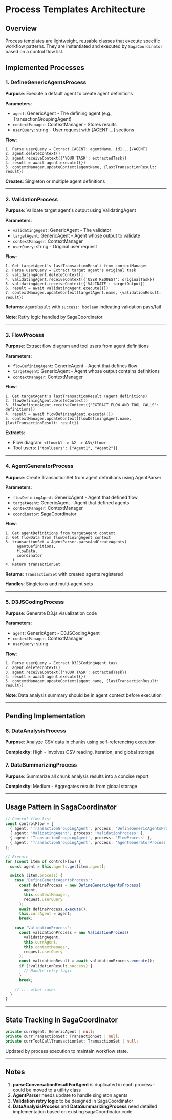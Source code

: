# Process Templates Architecture

## Overview

Process templates are lightweight, reusable classes that execute specific workflow patterns. They are instantiated and executed by `SagaCoordinator` based on a control flow list.

## Implemented Processes

### 1. DefineGenericAgentsProcess
**Purpose**: Execute a default agent to create agent definitions

**Parameters**:
- `agent`: GenericAgent - The defining agent (e.g., TransactionGroupingAgent)
- `contextManager`: ContextManager - Stores results
- `userQuery`: string - User request with [AGENT:...] sections

**Flow**:
```
1. Parse userQuery → Extract [AGENT: agentName, id]...[/AGENT]
2. agent.deleteContext()
3. agent.receiveContext({'YOUR TASK': extractedTask})
4. result = await agent.execute({})
5. contextManager.updateContext(agentName, {lastTransactionResult: result})
```

**Creates**: Singleton or multiple agent definitions

---

### 2. ValidationProcess
**Purpose**: Validate target agent's output using ValidatingAgent

**Parameters**:
- `validatingAgent`: GenericAgent - The validator
- `targetAgent`: GenericAgent - Agent whose output to validate
- `contextManager`: ContextManager
- `userQuery`: string - Original user request

**Flow**:
```
1. Get targetAgent's lastTransactionResult from contextManager
2. Parse userQuery → Extract target agent's original task
3. validatingAgent.deleteContext()
4. validatingAgent.receiveContext({'USER REQUEST': originalTask})
5. validatingAgent.receiveContext({'VALIDATE': targetOutput})
6. result = await validatingAgent.execute({})
7. contextManager.updateContext(targetAgent.name, {validationResult: result})
```

**Returns**: `AgentResult` with `success: boolean` indicating validation pass/fail

**Note**: Retry logic handled by SagaCoordinator

---

### 3. FlowProcess
**Purpose**: Extract flow diagram and tool users from agent definitions

**Parameters**:
- `flowDefiningAgent`: GenericAgent - Agent that defines flow
- `targetAgent`: GenericAgent - Agent whose output contains definitions
- `contextManager`: ContextManager

**Flow**:
```
1. Get targetAgent's lastTransactionResult (agent definitions)
2. flowDefiningAgent.deleteContext()
3. flowDefiningAgent.receiveContext({'EXTRACT FLOW AND TOOL CALLS': definitions})
4. result = await flowDefiningAgent.execute({})
5. contextManager.updateContext(flowDefiningAgent.name, {lastTransactionResult: result})
```

**Extracts**:
- Flow diagram: `<flow>A1 -> A2 -> A3</flow>`
- Tool users: `{"toolUsers": ["Agent1", "Agent2"]}`

---

### 4. AgentGeneratorProcess
**Purpose**: Create TransactionSet from agent definitions using AgentParser

**Parameters**:
- `flowDefiningAgent`: GenericAgent - Agent that defined flow
- `targetAgent`: GenericAgent - Agent that defined agents
- `contextManager`: ContextManager
- `coordinator`: SagaCoordinator

**Flow**:
```
1. Get agentDefinitions from targetAgent context
2. Get flowData from flowDefiningAgent context
3. transactionSet = AgentParser.parseAndCreateAgents(
     agentDefinitions,
     flowData,
     coordinator
   )
4. Return transactionSet
```

**Returns**: `TransactionSet` with created agents registered

**Handles**: Singletons and multi-agent sets

---

### 5. D3JSCodingProcess
**Purpose**: Generate D3.js visualization code

**Parameters**:
- `agent`: GenericAgent - D3JSCodingAgent
- `contextManager`: ContextManager
- `userQuery`: string

**Flow**:
```
1. Parse userQuery → Extract D3JSCodingAgent task
2. agent.deleteContext()
3. agent.receiveContext({'YOUR TASK': extractedTask})
4. result = await agent.execute({})
5. contextManager.updateContext(agent.name, {lastTransactionResult: result})
```

**Note**: Data analysis summary should be in agent context before execution

---

## Pending Implementation

### 6. DataAnalysisProcess
**Purpose**: Analyze CSV data in chunks using self-referencing execution

**Complexity**: High - Involves CSV reading, iteration, and global storage

### 7. DataSummarizingProcess
**Purpose**: Summarize all chunk analysis results into a concise report

**Complexity**: Medium - Aggregates results from global storage

---

## Usage Pattern in SagaCoordinator

```typescript
// Control flow list
const controlFlow = [
  { agent: 'TransactionGroupingAgent', process: 'DefineGenericAgentsProcess' },
  { agent: 'ValidatingAgent', process: 'ValidationProcess' },
  { agent: 'TransactionGroupingAgent', process: 'FlowProcess' },
  { agent: 'TransactionGroupingAgent', process: 'AgentGeneratorProcess' }
];

// Execute
for (const item of controlFlow) {
  const agent = this.agents.get(item.agent);

  switch (item.process) {
    case 'DefineGenericAgentsProcess':
      const defineProcess = new DefineGenericAgentsProcess(
        agent,
        this.contextManager,
        request.userQuery
      );
      await defineProcess.execute();
      this.currAgent = agent;
      break;

    case 'ValidationProcess':
      const validationProcess = new ValidationProcess(
        validatingAgent,
        this.currAgent,
        this.contextManager,
        request.userQuery
      );
      const validationResult = await validationProcess.execute();
      if (!validationResult.success) {
        // Handle retry logic
      }
      break;

    // ... other cases
  }
}
```

---

## State Tracking in SagaCoordinator

```typescript
private currAgent: GenericAgent | null;
private currTransactionSet: TransactionSet | null;
private currToolCallTransactionSet: TransactionSet | null;
```

Updated by process execution to maintain workflow state.

---

## Notes

1. **parseConversationResultForAgent** is duplicated in each process - could be moved to a utility class
2. **AgentParser** needs update to handle singleton agents
3. **Validation retry logic** to be designed in SagaCoordinator
4. **DataAnalysisProcess** and **DataSummarizingProcess** need detailed implementation based on existing sagaCoordinator code
